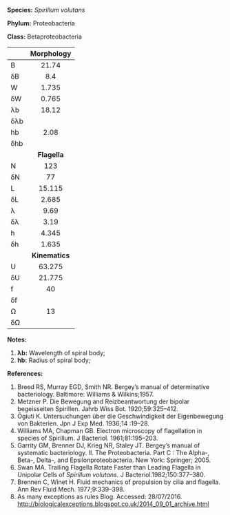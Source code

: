 **Species:** *Spirillum volutans*

**Phylum:** Proteobacteria

**Class:** Betaproteobacteria

|     | **Morphology** |
|:--- | :------------: |
| B   | 21.74 |
| δB  | 8.4 |
| W   | 1.735 |
| δW  | 0.765 |
| λb  | 18.12 |
| δλb |  |
| hb  | 2.08 |
| δhb |  |
|     | **Flagella** |
| N   | 123 |
| δN  | 77 |
| L   | 15.115 |
| δL  | 2.685 |
| λ   | 9.69 |
| δλ  | 3.19 |
| h   | 4.345 |
| δh  | 1.635 |
|     | **Kinematics** |
| U   | 63.275 |
| δU  | 21.775 |
| f   | 40 |
| δf  |  |
| Ω   | 13 |
| δΩ  |  |

**Notes:**

1. **λb:** Wavelength of spiral body;
1. **hb:** Radius of spiral body;

**References:**

1. Breed RS, Murray EGD, Smith NR.  Bergey’s manual of determinative bacteriology.  Baltimore:  Williams & Wilkins;1957.
1. Metzner P.  Die Bewegung and Reizbeantwortung der bipolar begeisseiten Spirillen.  Jahrb Wiss Bot. 1920;59:325–412.
1. Ôgiuti K.  Untersuchungen über die Geschwindigkeit der Eigenbewegung von Bakterien.  Jpn J Exp Med. 1936;14 :19–28.
1. Williams MA, Chapman GB.  Electron microscopy of flagellation in species of Spirillum.  J Bacteriol. 1961;81:195–203.
1. Garrity GM, Brenner DJ, Krieg NR, Staley JT.  Bergey’s manual of systematic bacteriology. II. The Proteobacteria. Part C : The Alpha-, Beta-, Delta-, and Epsilonproteobacteria.  New York:  Springer; 2005.
1. Swan MA. Trailing Flagella Rotate Faster than Leading Flagella in Unipolar Cells of *Spirillum volutans*.  J Bacteriol.1982;150:377–380.
1. Brennen C, Winet H.  Fluid mechanics of propulsion by cilia and flagella.  Ann Rev Fluid Mech. 1977;9:339–398.
1. As many exceptions as rules Blog.  Accessed: 28/07/2016. http://biologicalexceptions.blogspot.co.uk/2014_09_01_archive.html
